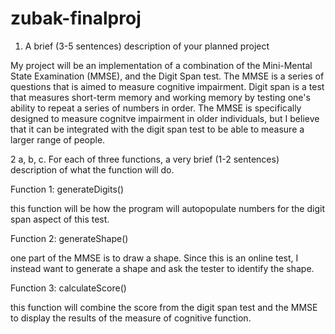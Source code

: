 # zubak-finalproj
 
1. A brief (3-5 sentences) description of your planned project

My project will be an implementation of a combination of the Mini-Mental State Examination (MMSE), and the Digit Span test. The MMSE is a series of questions that is aimed to measure cognitive impairment. Digit span is a test that measures short-term memory and working memory by testing one's ability to repeat a series of numbers in order. The MMSE is specifically designed to measure cognitve impairment in older individuals, but I believe that it can be integrated with the digit span test to be able to measure a larger range of people. 


2 a, b, c. For each of three functions, a very brief (1-2 sentences) description of what the function will do.

Function 1: generateDigits()

this function will be how the program will autopopulate numbers for the digit span aspect of this test. 

Function 2: generateShape()

one part of the MMSE is to draw a shape. Since this is an online test, I instead want to generate a shape and ask the tester to identify the shape.

Function 3: calculateScore()

this function will combine the score from the digit span test and the MMSE to display the results of the measure of cognitive function.

